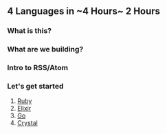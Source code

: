 ## 4 Languages in ~4 Hours~ 2 Hours

### What is this?
### What are we building?
### Intro to RSS/Atom

### Let's get started

1. [Ruby](ruby/README.md)
2. [Elixir](elixir/README.md)
3. [Go](go/README.md)
4. [Crystal](crystal/README.md)
